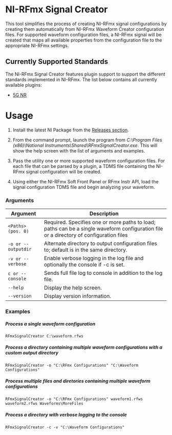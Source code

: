 # NI-RFmx Signal Creator

This tool simplifies the process of creating NI-RFmx signal configurations by creating them automatically from NI-RFmx Waveform Creator configuration files. For supported waveform configuration files, a NI-RFmx signal will be created that maps all available properties from the configuration file to the appropriate NI-RFmx settings.

## Currently Supported Standards

The NI-RFmx Signal Creator features plugin support to support the different standards implemented in NI-RFmx. The list below contains all currently available plugins:

- [5G NR](/Source/Plugins/NrPlugin)

# Usage

1) Install the latest NI Package from the [Releases section](../../releases/latest).

2) From the command prompt, launch the program from *C:\Program Files (x86)\National Instruments\Shared\RFmxSignalCreator.exe*. This will show the help screen with the list of arguments and examples.

3) Pass the utility one or more supported waveform configuration files. For each file that can be parsed by a plugin, a TDMS file containing the NI-RFmx signal configuration will be created.

4) Using either the NI-RFmx Soft Front Panel or RFmx Instr API, load the signal configuration TDMS file and begin analyzing your waveform.



### Arguments

| Argument | Description |
| -------- | ----------- |
| `<Paths> (pos. 0)`  | Required. Specifies one or more paths to load; paths can be a single waveform configuration file or a directory of configuration files
| `-o or --outputdir` | Alternate directory to output configuration files to; default is in the same directory.
| `-v or --verbose`   | Enable verbose logging in the log file and optionally the console if -c is set.
| `c or --console`      | Sends full file log to console in addition to the log file.
| `--help`            | Display the help screen.
| `--version`         | Display version information.

### Examples

##### Process a single waveform configuration
`RFmxSignalCreator C:\waveform.rfws`
##### Process a directory containing multiple waveform configurations with a custom output directory
`RFmxSignalCreator -o "C:\RFmx Configurations" "C:\Waveform Configurations"`
##### Process multiple files and diretories containing multiple waveform configurations
`RFmxSignalCreator -o "C:\RFmx Configurations" waveform1.rfws waveform2.rfws Waveforms\MoreFiles`
##### Process a directory with verbose logging to the console
`RFmxSignalCreator -c -v "C:\Waveform Configurations"`
